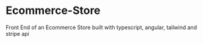 # Ecommerce-Store
Front End of an Ecommerce Store built with typescript, angular, tailwind and stripe api
